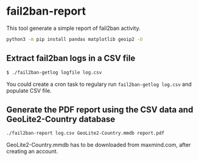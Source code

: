 # fail2ban-report
This tool generate a simple report of fail2ban activity.

```bash
python3 -m pip install pandas matplotlib geoip2 -U
```

## Extract fail2ban logs in a CSV file

```bash
$ ./fail2ban-getlog logfile log.csv
```
You could create a cron task to regulary run `fail2ban-getlog log.csv` and populate CSV file.

## Generate the PDF report using the CSV data and GeoLite2-Country database

```bash
./fail2ban-report log.csv GeoLite2-Country.mmdb report.pdf
```

GeoLite2-Country.mmdb has to be downloaded from maxmind.com, after creating an account.

